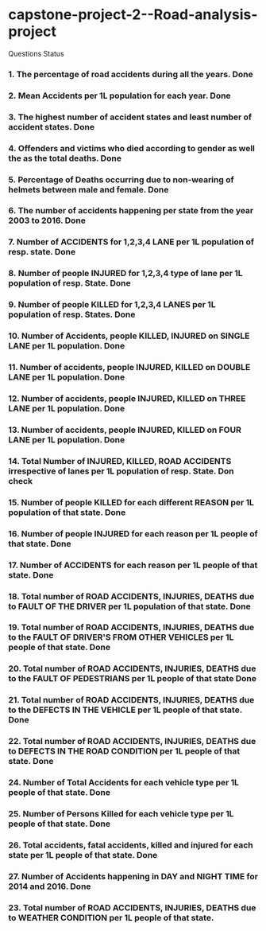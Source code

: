 # capstone-project-2--Road-analysis-project
Questions	Status
### 1. The percentage of road accidents during all the years.	Done
### 2. Mean Accidents per 1L population for each year.	Done
### 3. The highest number of accident states and least number of accident states.	Done
### 4. Offenders and victims who died according to gender as well the as the total deaths.	Done
### 5. Percentage of Deaths occurring due to non-wearing of helmets between male and female.	Done
### 6. The number of accidents happening per state from the year 2003 to 2016.	Done
### 7. Number of ACCIDENTS for 1,2,3,4 LANE per 1L population of resp. state.	Done
### 8. Number of people INJURED for 1,2,3,4 type of lane per 1L population of resp. State.	Done
### 9. Number of people KILLED for 1,2,3,4 LANES per 1L population of resp. States.	Done
### 10. Number of Accidents, people KILLED, INJURED on SINGLE LANE per 1L population.	Done
### 11. Number of accidents, people INJURED, KILLED on DOUBLE LANE per 1L population.	Done
### 12. Number of accidents, people INJURED, KILLED on THREE LANE per 1L population.	Done
### 13. Number of accidents, people INJURED, KILLED on FOUR LANE per 1L population.	Done
### 14. Total Number of INJURED, KILLED, ROAD ACCIDENTS irrespective of lanes per 1L population of resp. State.	Don check
### 15. Number of people KILLED for each different REASON per 1L population of that state.	Done
### 16. Number of people INJURED for each reason per 1L people of that state.	Done
### 17. Number of ACCIDENTS for each reason per 1L people of that state.	Done
### 18. Total number of ROAD ACCIDENTS, INJURIES, DEATHS due to FAULT OF THE DRIVER per 1L population of that state.	Done
### 19. Total number of ROAD ACCIDENTS, INJURIES, DEATHS due to the FAULT OF DRIVER'S FROM OTHER VEHICLES per 1L people of that state.	Done
### 20. Total number of ROAD ACCIDENTS, INJURIES, DEATHS due to the FAULT OF PEDESTRIANS per 1L people of that state	Done
### 21. Total number of ROAD ACCIDENTS, INJURIES, DEATHS due to the DEFECTS IN THE VEHICLE per 1L people of that state.	Done
### 22. Total number of ROAD ACCIDENTS, INJURIES, DEATHS due to DEFECTS IN THE ROAD CONDITION per 1L people of that state.	Done
### 24. Number of Total Accidents for each vehicle type per 1L people of that state.	Done
### 25. Number of Persons Killed for each vehicle type per 1L people of that state.	Done
### 26. Total accidents, fatal accidents, killed and injured for each state per 1L people of that state.	Done
### 27. Number of Accidents happening in DAY and NIGHT TIME for 2014 and 2016.	Done
### 23. Total number of ROAD ACCIDENTS, INJURIES, DEATHS due to WEATHER CONDITION per 1L people of that state.	
